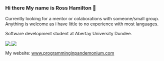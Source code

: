 ### Hi there My name is Ross Hamilton 👋

Currently looking for a mentor or colaborations with someone/small group. Anything is welcome as i have little to no experience with most languages.   

Software development student at Abertay University Dundee.   
   
<a href="https://github.com/lokenwow/github-readme-stats">
  <img align="center" src="https://github-readme-stats.vercel.app/api?username=lokenwow&theme=radical&include_all_commits=true&count_private=true&show_icons=true&hide_rank=false&count_private=true"/>
</a>
<a href="https://github.com/anuraghazra/convoychat">
  <img align="center" src="https://github-readme-stats.vercel.app/api/top-langs/?username=Lokenwow&theme=radical&layout=compact&count_private=true"/>
</a>
   
My website: www.programminginpandemonium.com
